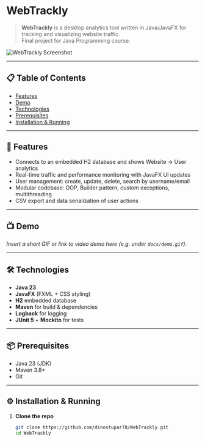 # WebTrackly

> **WebTrackly** is a desktop analytics tool written in Java/JavaFX for tracking and visualizing website traffic.  
> Final project for Java Programming course.

![WebTrackly Screenshot](docs/screenshot.png)

---

## 📋 Table of Contents

- [Features](#-features)  
- [Demo](#-demo)  
- [Technologies](#-technologies)  
- [Prerequisites](#-prerequisites)  
- [Installation & Running](#-installation--running)  
---

## 🚀 Features

- Connects to an embedded H2 database and shows Website → User analytics  
- Real-time traffic and performance monitoring with JavaFX UI updates  
- User management: create, update, delete, search by username/email  
- Modular codebase: OOP, Builder pattern, custom exceptions, multithreading  
- CSV export and data serialization of user actions

---

## 📺 Demo

_Insert a short GIF or link to video demo here (e.g. under `docs/demo.gif`)._

---

## 🛠️ Technologies

- **Java 23**  
- **JavaFX** (FXML + CSS styling)  
- **H2** embedded database  
- **Maven** for build & dependencies  
- **Logback** for logging  
- **JUnit 5** + **Mockito** for tests  

---

## 📦 Prerequisites

- Java 23 (JDK)  
- Maven 3.8+  
- Git

---

## ⚙️ Installation & Running

1. **Clone the repo**  
   ```bash
   git clone https://github.com/dinostupar78/WebTrackly.git
   cd WebTrackly
